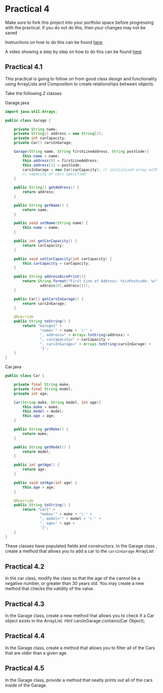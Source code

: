 # Practical 4

Make sure to fork this project into your portfolio space before progressing 
with the practical. if you do not do this, then your changes may not be saved

Instructions on how to do this can be found [here](https://ncl.instructure.com/courses/24644/pages/forking-or-cloning-a-project?module_item_id=1228552)

A video showing a step by step on how to do this can be found [here](https://web.microsoftstream.com/video/4ecb0839-6fd9-48bc-b563-3ab2122ef011)


## Practical 4.1

This practical is going to follow on from good class design and functionality
 using ArrayLists and Composition to create relationships between objects.
 
 
Take the following 2 classes

Garage.java
```java
import java.util.Arrays;

public class Garage {

    private String name;
    private String[] address = new String[2];
    private int carCapacity;
    private Car[] carsInGarage;

    Garage(String name, String firstLineAddress, String postCode){
        this.name = name;
        this.address[0] = firstLineAddress;
        this.address[1] = postCode;
        carsInGarage = new Car[carCapacity]; // initialised array with the
        // capacity of cars specified
    }

    public String[] getAddress() {
        return address;
    }

    public String getName() {
        return name;
    }

    public void setName(String name) {
        this.name = name;
    }

    public int getCarCapacity() {
        return carCapacity;
    }

    public void setCarCapacity(int carCapacity) {
        this.carCapacity = carCapacity;
    }

    public String addressNicePrint(){
        return String.format("First Line of Address: %s\nPostcode: %s",
                address[0],address[1]);
    }

    public Car[] getCarsInGarage() {
        return carsInGarage;
    }

    @Override
    public String toString() {
        return "Garage{" +
                "name='" + name + '\'' +
                ", address=" + Arrays.toString(address) +
                ", carCapacity=" + carCapacity +
                ", carsInGarage=" + Arrays.toString(carsInGarage) +
                '}';
    }
}

```

Car.java

```java
public class Car {

    private final String make;
    private final String model;
    private int age;

    Car(String make, String model, int age){
        this.make = make;
        this.model = model;
        this.age = age;
    }

    public String getMake() {
        return make;
    }

    public String getModel() {
        return model;
    }

    public int getAge() {
        return age;
    }

    public void setAge(int age) {
        this.age = age;
    }

    @Override
    public String toString() {
        return "Car{" +
                "make='" + make + '\'' +
                ", model='" + model + '\'' +
                ", age=" + age +
                '}';
    }
}

```

These classes have populated fields and constructors. In the Garage class
, create a method that allows you to add a car to the `carsInGarage` ArrayList


## Practical 4.2

In the car class, modify the class so that the age of the cannot be a
 negative number, or greater than 30 years old. You may create a new method
  that checks the validity of the value.

## Practical 4.3

In the Garage class, create a new method that allows you to check if a Car
 object exists in the ArrayList. *Hint* carsInGarage.contains(Car Object);


## Practical 4.4

In the Garage class, create a method that allows you to filter all of the
 Cars that are older than a given age.

## Practical 4.5

In the Garage class, provide a method that neatly prints out all of the cars
 inside of the Garage.

